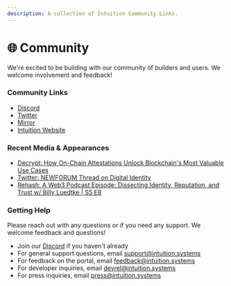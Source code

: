 ```yaml
---
description: A collection of Intuition Community Links.
---
```


# 🌐 Community

We're excited to be building with our community of builders and users. We welcome involvement and feedback!&#x20;

### Community Links

* [Discord](https://discord.gg/0xintuition)
* [Twitter](https://twitter.com/0xIntuition)
* [Mirror](https://mirror.xyz/0x0bcAFff6B45769B53DE34169f08AB220d2b9F910)
* [Intuition Website](https://intuition.systems)

### Recent Media & Appearances

* [Decrypt: How On-Chain Attestations Unlock Blockchain's Most Valuable Use Cases](https://decrypt.co/199326/how-on-chain-attestations-unlock-blockchains-most-valuable-use-cases)
* [Twitter: NEWFORUM Thread on Digital Identity](https://twitter.com/newforum\_nco/status/1709662240327049242?s=20)
* [Rehash: A Web3 Podcast Episode: Dissecting Identity, Reputation, and Trust w/ Billy Luedtke | S5 E8](https://www.youtube.com/watch?v=SkU-AJRXkBs)

### Getting Help

Please reach out with any questions or if you need any support. We welcome feedback and questions!

* Join our [Discord](https://discord.gg/0xintuition) if you haven't already
* For general support questions, email [support@intuition.systems](mailto:support@intuition.systems)
* For feedback on the portal, email [feedback@intuition.systems](mailto:feedback@intuition.systems)
* For developer inquiries, email [devrel@intuition.systems](mailto:devrel@intuition.systems)
* For press inquiries, email [press@intuition.systems](mailto:press@intuition.systems)

